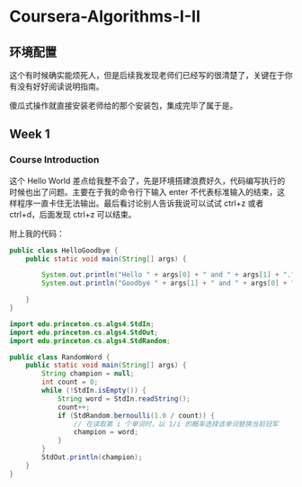 # Coursera-Algorithms-I-II

## 环境配置

这个有时候确实能烦死人，但是后续我发现老师们已经写的很清楚了，关键在于你有没有好好阅读说明指南。

傻瓜式操作就直接安装老师给的那个安装包，集成完毕了属于是。

## Week 1

### Course Introduction

这个 Hello World 差点给我整不会了，先是环境搭建浪费好久，代码编写执行的时候也出了问题。主要在于我的命令行下输入 enter 不代表标准输入的结束，这样程序一直卡住无法输出。最后看讨论别人告诉我说可以试试 ctrl+z 或者 ctrl+d，后面发现 ctrl+z 可以结束。

附上我的代码：

```java
public class HelloGoodbye {
    public static void main(String[] args) {

        System.out.println("Hello " + args[0] + " and " + args[1] + ".");
        System.out.println("Goodbye " + args[1] + " and " + args[0] + ".");

    }
}

```



```java
import edu.princeton.cs.algs4.StdIn;
import edu.princeton.cs.algs4.StdOut;
import edu.princeton.cs.algs4.StdRandom;

public class RandomWord {
    public static void main(String[] args) {
        String champion = null;
        int count = 0;
        while (!StdIn.isEmpty()) {
            String word = StdIn.readString();
            count++;
            if (StdRandom.bernoulli(1.0 / count)) {
                // 在读取第 i 个单词时，以 1/i 的概率选择该单词替换当前冠军
                champion = word;
            }
        }
        StdOut.println(champion);
    }
}

```